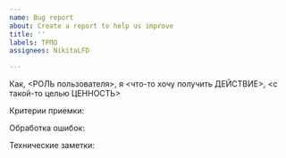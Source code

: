 ```yaml
---
name: Bug report
about: Create a report to help us improve
title: ''
labels: ТРПО
assignees: NikitaLFD

---
```


Как, <РОЛЬ пользователя>, я <что-то хочу получить ДЕЙСТВИЕ>, <с такой-то целью ЦЕННОСТЬ>

Критерии приемки:

Обработка ошибок:

Технические заметки:
